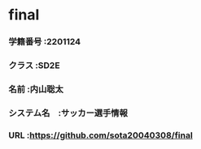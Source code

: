 # final
### 学籍番号   :2201124
### クラス     :SD2E
### 名前       :内山聡太
### システム名　:サッカー選手情報
### URL        :https://github.com/sota20040308/final
